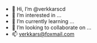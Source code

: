 - 👋 Hi, I’m @verkkarscd
- 👀 I’m interested in ...
- 🌱 I’m currently learning ...
- 💞️ I’m looking to collaborate on ...
- 📫 verkkars@foxmail.com
<!---
verkkarscd/verkkarscd is a ✨ special ✨ repository because its `README.md` (this file) appears on your GitHub profile.
You can click the Preview link to take a look at your changes.
--->
